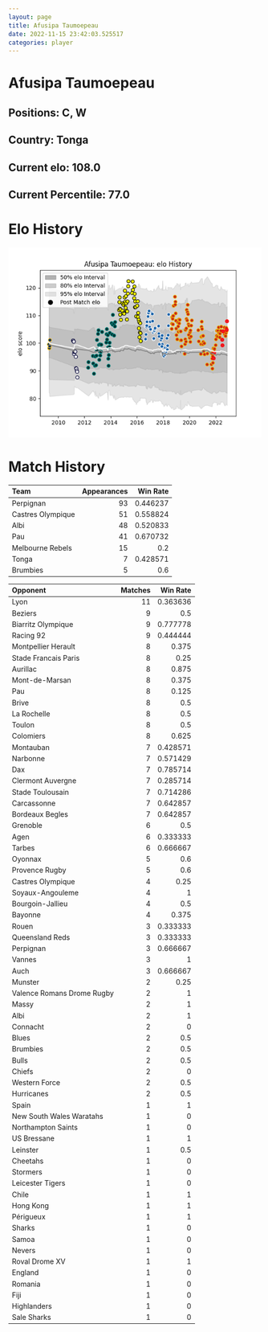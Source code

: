 ```yaml
---  
layout: page  
title: Afusipa Taumoepeau  
date: 2022-11-15 23:42:03.525517  
categories: player  
---
```

# Afusipa Taumoepeau

## Positions: C, W

## Country: Tonga

## Current elo: 108.0

## Current Percentile: 77.0

# Elo History


![elo history](history_AfusipaTaumoepeau.png)
# Match History


| Team              |   Appearances |   Win Rate |
|:------------------|--------------:|-----------:|
| Perpignan         |            93 |   0.446237 |
| Castres Olympique |            51 |   0.558824 |
| Albi              |            48 |   0.520833 |
| Pau               |            41 |   0.670732 |
| Melbourne Rebels  |            15 |   0.2      |
| Tonga             |             7 |   0.428571 |
| Brumbies          |             5 |   0.6      |

| Opponent                   |   Matches |   Win Rate |
|:---------------------------|----------:|-----------:|
| Lyon                       |        11 |   0.363636 |
| Beziers                    |         9 |   0.5      |
| Biarritz Olympique         |         9 |   0.777778 |
| Racing 92                  |         9 |   0.444444 |
| Montpellier Herault        |         8 |   0.375    |
| Stade Francais Paris       |         8 |   0.25     |
| Aurillac                   |         8 |   0.875    |
| Mont-de-Marsan             |         8 |   0.375    |
| Pau                        |         8 |   0.125    |
| Brive                      |         8 |   0.5      |
| La Rochelle                |         8 |   0.5      |
| Toulon                     |         8 |   0.5      |
| Colomiers                  |         8 |   0.625    |
| Montauban                  |         7 |   0.428571 |
| Narbonne                   |         7 |   0.571429 |
| Dax                        |         7 |   0.785714 |
| Clermont Auvergne          |         7 |   0.285714 |
| Stade Toulousain           |         7 |   0.714286 |
| Carcassonne                |         7 |   0.642857 |
| Bordeaux Begles            |         7 |   0.642857 |
| Grenoble                   |         6 |   0.5      |
| Agen                       |         6 |   0.333333 |
| Tarbes                     |         6 |   0.666667 |
| Oyonnax                    |         5 |   0.6      |
| Provence Rugby             |         5 |   0.6      |
| Castres Olympique          |         4 |   0.25     |
| Soyaux-Angouleme           |         4 |   1        |
| Bourgoin-Jallieu           |         4 |   0.5      |
| Bayonne                    |         4 |   0.375    |
| Rouen                      |         3 |   0.333333 |
| Queensland Reds            |         3 |   0.333333 |
| Perpignan                  |         3 |   0.666667 |
| Vannes                     |         3 |   1        |
| Auch                       |         3 |   0.666667 |
| Munster                    |         2 |   0.25     |
| Valence Romans Drome Rugby |         2 |   1        |
| Massy                      |         2 |   1        |
| Albi                       |         2 |   1        |
| Connacht                   |         2 |   0        |
| Blues                      |         2 |   0.5      |
| Brumbies                   |         2 |   0.5      |
| Bulls                      |         2 |   0.5      |
| Chiefs                     |         2 |   0        |
| Western Force              |         2 |   0.5      |
| Hurricanes                 |         2 |   0.5      |
| Spain                      |         1 |   1        |
| New South Wales Waratahs   |         1 |   0        |
| Northampton Saints         |         1 |   0        |
| US Bressane                |         1 |   1        |
| Leinster                   |         1 |   0.5      |
| Cheetahs                   |         1 |   0        |
| Stormers                   |         1 |   0        |
| Leicester Tigers           |         1 |   0        |
| Chile                      |         1 |   1        |
| Hong Kong                  |         1 |   1        |
| Périgueux                  |         1 |   1        |
| Sharks                     |         1 |   0        |
| Samoa                      |         1 |   0        |
| Nevers                     |         1 |   0        |
| Roval Drome XV             |         1 |   1        |
| England                    |         1 |   0        |
| Romania                    |         1 |   0        |
| Fiji                       |         1 |   0        |
| Highlanders                |         1 |   0        |
| Sale Sharks                |         1 |   0        |